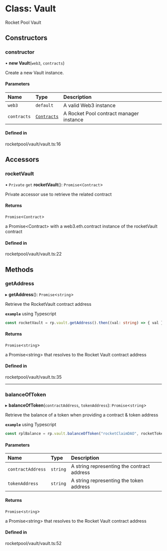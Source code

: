 # Class: Vault

Rocket Pool Vault

## Constructors

### constructor

• **new Vault**(`web3`, `contracts`)

Create a new Vault instance.

#### Parameters

| Name        | Type                     | Description                             |
| :---------- | :----------------------- | :-------------------------------------- |
| `web3`      | `default`                | A valid Web3 instance                   |
| `contracts` | [`Contracts`](Contracts) | A Rocket Pool contract manager instance |

#### Defined in

rocketpool/vault/vault.ts:16

## Accessors

### rocketVault

• `Private` `get` **rocketVault**(): `Promise`<`Contract`\>

Private accessor use to retrieve the related contract

#### Returns

`Promise`<`Contract`\>

a Promise<Contract\> with a web3.eth.contract instance of the rocketVault contract

#### Defined in

rocketpool/vault/vault.ts:22

## Methods

### getAddress

▸ **getAddress**(): `Promise`<`string`\>

Retrieve the RocketVault contract address

**`example`** using Typescript

```ts
const rocketVault = rp.vault.getAddress().then((val: string) => { val };
```

#### Returns

`Promise`<`string`\>

a Promise<string\> that resolves to the Rocket Vault contract address

#### Defined in

rocketpool/vault/vault.ts:35

---

### balanceOfToken

▸ **balanceOfToken**(`contractAddress`, `tokenAddress`): `Promise`<`string`\>

Retrieve the balance of a token when providing a contract & token address

**`example`** using Typescript

```ts
const rplBalance = rp.vault.balanceOfToken("rocketClaimDAO", rocketTokenRPLAddress).then((val: string) => { val }
```

#### Parameters

| Name              | Type     | Description                                |
| :---------------- | :------- | :----------------------------------------- |
| `contractAddress` | `string` | A string representing the contract address |
| `tokenAddress`    | `string` | A string representing the token address    |

#### Returns

`Promise`<`string`\>

a Promise<string\> that resolves to the Rocket Vault contract address

#### Defined in

rocketpool/vault/vault.ts:52

